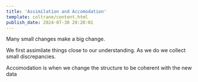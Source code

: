 ```yaml
---
title: 'Assimilation and Accomodation'
template: coltrane/content.html
publish_date: 2024-07-30 20:20:01
---
```


Many small changes make a big change.

We first assimilate things close to our understanding. As we do we collect small discrepancies.

Accomodation is when we change the structure to be coherent with the new data